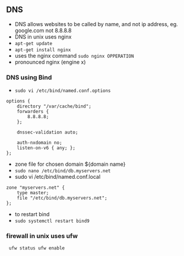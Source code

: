 ## DNS 
-  DNS allows websites to be called by name, and not ip address, eg. google.com not 8.8.8.8
- DNS in unix uses nginx
- `apt-get update`
- `apt-get install nginx`
- uses the nginx command `sudo nginx OPPERATION`
- pronounced nginx (engine x)

### DNS using Bind

- `sudo vi /etc/bind/named.conf.options`
```
options {
    directory "/var/cache/bind";
    forwarders {
        8.8.8.8;
    };

    dnssec-validation auto;

    auth-nxdomain no;
    listen-on-v6 { any; };
};
```
- zone file for chosen domain ${domain name}
- `sudo nano /etc/bind/db.myservers.net`
- sudo vi /etc/bind/named.conf.local
```
zone "myservers.net" {
    type master;
    file "/etc/bind/db.myservers.net";
};
```
- to restart bind
- `sudo systemctl restart bind9`


### firewall in unix uses ufw 
`
ufw status
ufw enable`